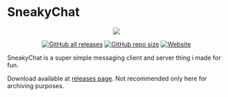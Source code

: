 # SneakyChat
<p align="center">
  <a href="https://sneaky.pink">
    <img src="https://images.sneaky.pink/sneakychatbanner.jpg"></a>
</p>
<p align="center">
<a href="https://github.com/MageSneaky/SneakyChat/releases"><img alt="GitHub all releases" src="https://img.shields.io/github/downloads/MageSneaky/SneakyChat/total?color=pink&label=Downloads&logo=github&style=for-the-badge"></a>
<a href="https://github.com/MageSneaky/SneakyChat"><img alt="GitHub repo size" src="https://img.shields.io/github/repo-size/MageSneaky/SneakyChat?color=pink&label=Repo%20Size&logo=github&style=for-the-badge"></a>
<a href="https://sneaky.pink"><img alt="Website" src="https://img.shields.io/badge/Website-Website?style=for-the-badge&label=sneaky.pink&color=pink"></a>
</p>
SneakyChat is a super simple messaging client and server thing i made for fun.

Download available at [releases page](https://github.com/MageSneaky/SneakyChat/releases). Not recommended only here for archiving purposes.
